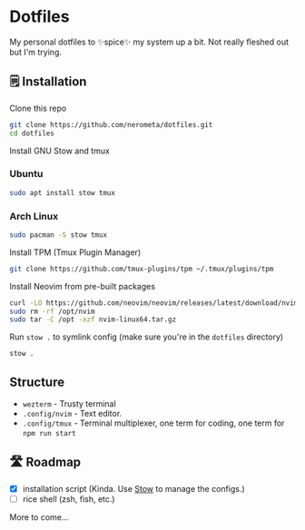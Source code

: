 # Dotfiles

My personal dotfiles to ✨spice✨ my system up a bit. Not really fleshed out but I'm trying. 

## 🗒️ Installation

Clone this repo

```sh
git clone https://github.com/nerometa/dotfiles.git
cd dotfiles
```

Install GNU Stow and tmux

### Ubuntu

```bash
sudo apt install stow tmux
```

### Arch Linux

```bash
sudo pacman -S stow tmux
```

Install TPM (Tmux Plugin Manager)

```bash
git clone https://github.com/tmux-plugins/tpm ~/.tmux/plugins/tpm
```

Install Neovim from pre-built packages

```bash
curl -LO https://github.com/neovim/neovim/releases/latest/download/nvim-linux64.tar.gz
sudo rm -rf /opt/nvim
sudo tar -C /opt -xzf nvim-linux64.tar.gz
```

Run `stow .` to symlink config (make sure you're in the `dotfiles` directory)

```bash
stow .
```

## Structure

- `wezterm` - Trusty terminal
- `.config/nvim` - Text editor.
- `.config/tmux` - Terminal multiplexer, one term for coding, one term for `npm run start`

## 🛣 Roadmap

- [x] installation script (Kinda. Use [Stow](https://www.gnu.org/software/stow/) to manage the configs.)
- [ ] rice shell (zsh, fish, etc.)

More to come...
